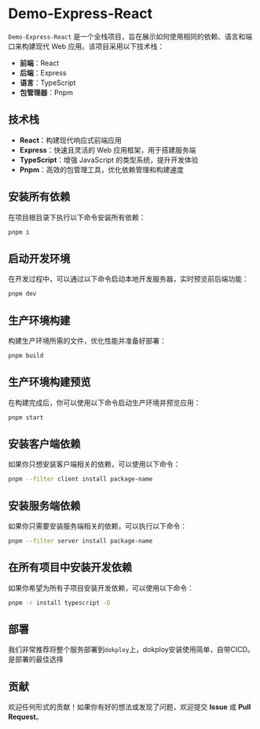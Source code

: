 # Demo-Express-React

`Demo-Express-React` 是一个全栈项目，旨在展示如何使用相同的依赖、语言和端口来构建现代 Web 应用。该项目采用以下技术栈：

- **前端**：React
- **后端**：Express
- **语言**：TypeScript
- **包管理器**：Pnpm

## 技术栈

- **React**：构建现代响应式前端应用
- **Express**：快速且灵活的 Web 应用框架，用于搭建服务端
- **TypeScript**：增强 JavaScript 的类型系统，提升开发体验
- **Pnpm**：高效的包管理工具，优化依赖管理和构建速度

## 安装所有依赖

在项目根目录下执行以下命令安装所有依赖：

```sh
pnpm i
```

## 启动开发环境

在开发过程中，可以通过以下命令启动本地开发服务器，实时预览前后端功能：

```sh
pnpm dev
```

## 生产环境构建

构建生产环境所需的文件，优化性能并准备好部署：

```sh
pnpm build
```

## 生产环境构建预览

在构建完成后，你可以使用以下命令启动生产环境并预览应用：

```sh
pnpm start
```

## 安装客户端依赖

如果你只想安装客户端相关的依赖，可以使用以下命令：

```sh
pnpm --filter client install package-name
```

## 安装服务端依赖

如果你只需要安装服务端相关的依赖，可以执行以下命令：

```sh
pnpm --filter server install package-name
```

## 在所有项目中安装开发依赖

如果你希望为所有子项目安装开发依赖，可以使用以下命令：

```sh
pnpm -r install typescript -D
```

## 部署

我们非常推荐将整个服务部署到`dokploy`上，dokploy安装使用简单，自带CICD。是部署的最佳选择

## 贡献

欢迎任何形式的贡献！如果你有好的想法或发现了问题，欢迎提交 **Issue** 或 **Pull Request**。